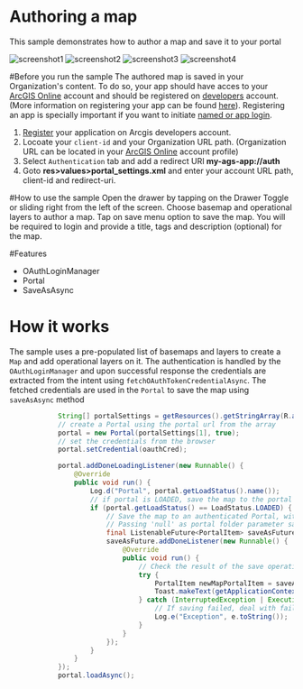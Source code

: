 # Authoring a map
This sample demonstrates how to author a map and save it to your portal

![screenshot1](https://cloud.githubusercontent.com/assets/12448081/16025921/69544758-317f-11e6-9417-de4d561064bf.png) ![screenshot2](https://cloud.githubusercontent.com/assets/12448081/16025943/89f2ff7c-317f-11e6-9063-82dd7139458e.png)
![screenshot3](https://cloud.githubusercontent.com/assets/12448081/16026079/93dbfaa6-3180-11e6-9a89-9e1513dff881.png) ![screenshot4](https://cloud.githubusercontent.com/assets/12448081/16026092/a463059a-3180-11e6-84a6-6814515f3287.png)


#Before you run the sample
The authored map is saved in your Organization's content. To do so, your app should have acces to your [ArcGIS Online](https://www.arcgis.com/) account and should be registered on [developers](https://developers.arcgis.com/) account. (More information on registering your app can be found [here](http://doc.arcgis.com/en/arcgis-online/share-maps/add-items.htm#REG_APP)). Registering an app is specially important if you want to initiate [named or app login](https://www.arcgis.com/).

1. [Register](https://developers.arcgis.com/applications/#/new/) your application on Arcgis developers account.
2. Locoate your ```client-id``` and your Organization URL path. (Organization URL can be located in your [ArcGIS Online](https://www.arcgis.com/home/signin.html) account profile)
3. Select `Authentication` tab and add a redirect URI **my-ags-app://auth**
4. Goto **res>values>portal_settings.xml** and enter your account URL path, client-id and redirect-uri.

#How to use the sample
Open the drawer by tapping on the Drawer Toggle or sliding right from the left of the screen. Choose basemap and operational layers to author a map. Tap on save menu option to save the map. You will be required to login and provide a title, tags and description (optional) for the map.

#Features

* OAuthLoginManager
* Portal
* SaveAsAsync

# How it works

The sample uses a pre-populated list of basemaps and layers to create a ```Map``` and add operational layers on it. The authentication is handled by the ```OAuthLoginManager``` and upon successful response the credentials are extracted from the intent using ```fetchOAuthTokenCredentialAsync```. The fetched credentials are used in the ```Portal``` to save the map using ```saveAsAsync``` method

```java
            String[] portalSettings = getResources().getStringArray(R.array.portal);
            // create a Portal using the portal url from the array
            portal = new Portal(portalSettings[1], true);
            // set the credentials from the browser
            portal.setCredential(oauthCred);

            portal.addDoneLoadingListener(new Runnable() {
                @Override
                public void run() {
                    Log.d("Portal", portal.getLoadStatus().name());
                    // if portal is LOADED, save the map to the portal
                    if (portal.getLoadStatus() == LoadStatus.LOADED) {
                        // Save the map to an authenticated Portal, with specified title, tags, description, and thumbnail.
                        // Passing 'null' as portal folder parameter saves this to users root folder.
                        final ListenableFuture<PortalItem> saveAsFuture = MainActivity.mMap.saveAsAsync(portal, null, mTitle, mTagsList, mDescription, null);
                        saveAsFuture.addDoneListener(new Runnable() {
                            @Override
                            public void run() {
                                // Check the result of the save operation.
                                try {
                                    PortalItem newMapPortalItem = saveAsFuture.get();
                                    Toast.makeText(getApplicationContext(), getString(R.string.map_successful), Toast.LENGTH_SHORT).show();
                                } catch (InterruptedException | ExecutionException e) {
                                    // If saving failed, deal with failure depending on the cause...
                                    Log.e("Exception", e.toString());
                                }
                            }
                        });
                    }
                }
            });
            portal.loadAsync();
```
